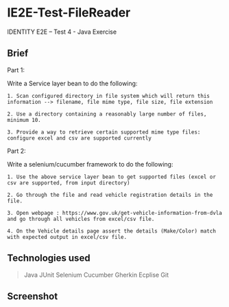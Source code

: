 # IE2E-Test-FileReader
IDENTITY E2E – Test 4 - Java Exercise


## Brief
Part 1:

Write a Service layer bean to do the following:

    1. Scan configured directory in file system which will return this information --> filename, file mime type, file size, file extension

    2. Use a directory containing a reasonably large number of files, minimum 10.

    3. Provide a way to retrieve certain supported mime type files: configure excel and csv are supported currently

Part 2:

Write a selenium/cucumber framework to do the following:

    1. Use the above service layer bean to get supported files (excel or csv are supported, from input directory)

    2. Go through the file and read vehicle registration details in the file.

    3. Open webpage : https://www.gov.uk/get-vehicle-information-from-dvla and go through all vehicles from excel/csv file.

    4. On the Vehicle details page assert the details (Make/Color) match with expected output in excel/csv file.



## Technologies used
> Java
> JUnit
> Selenium
> Cucumber
> Gherkin
> Ecplise
> Git


## Screenshot
